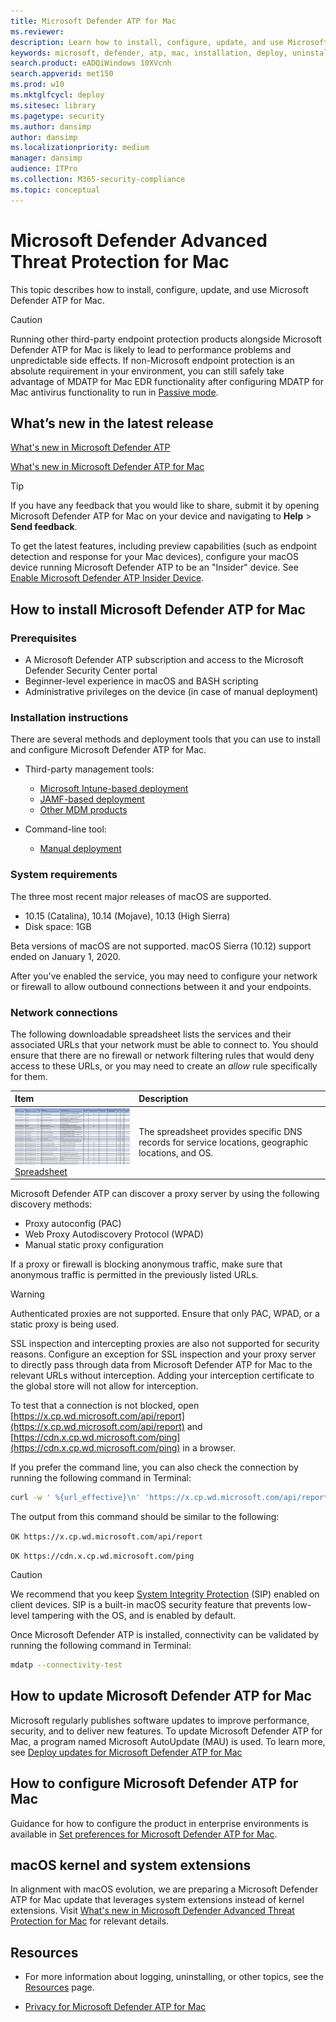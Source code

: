 ```yaml
---
title: Microsoft Defender ATP for Mac
ms.reviewer:
description: Learn how to install, configure, update, and use Microsoft Defender Advanced Threat Protection for Mac.
keywords: microsoft, defender, atp, mac, installation, deploy, uninstallation, intune, jamf, macos, catalina, mojave, high sierra
search.product: eADQiWindows 10XVcnh
search.appverid: met150
ms.prod: w10
ms.mktglfcycl: deploy
ms.sitesec: library
ms.pagetype: security
ms.author: dansimp
author: dansimp
ms.localizationpriority: medium
manager: dansimp
audience: ITPro
ms.collection: M365-security-compliance
ms.topic: conceptual
---
```


# Microsoft Defender Advanced Threat Protection for Mac

This topic describes how to install, configure, update, and use Microsoft Defender ATP for Mac.

> [!CAUTION]
> Running other third-party endpoint protection products alongside Microsoft Defender ATP for Mac is likely to lead to performance problems and unpredictable side effects. If non-Microsoft endpoint protection is an absolute requirement in your environment, you can still safely take advantage of MDATP for Mac EDR functionality after configuring MDATP for Mac antivirus functionality to run in [Passive mode](mac-preferences.md#enable--disable-passive-mode).

## What’s new in the latest release

[What's new in Microsoft Defender ATP](whats-new-in-microsoft-defender-atp.md)

[What's new in Microsoft Defender ATP for Mac](mac-whatsnew.md)

> [!TIP]
> If you have any feedback that you would like to share, submit it by opening Microsoft Defender ATP for Mac on your device and navigating to **Help** > **Send feedback**.

To get the latest features, including preview capabilities (such as endpoint detection and response for your Mac devices), configure your macOS device running Microsoft Defender ATP to be an "Insider" device. See [Enable Microsoft Defender ATP Insider Device](endpoint-detection-response-mac-preview.md). 

## How to install Microsoft Defender ATP for Mac

### Prerequisites

- A Microsoft Defender ATP subscription and access to the Microsoft Defender Security Center portal
- Beginner-level experience in macOS and BASH scripting
- Administrative privileges on the device (in case of manual deployment)

### Installation instructions

There are several methods and deployment tools that you can use to install and configure Microsoft Defender ATP for Mac.

- Third-party management tools:
    - [Microsoft Intune-based deployment](mac-install-with-intune.md)
    - [JAMF-based deployment](mac-install-with-jamf.md)
    - [Other MDM products](mac-install-with-other-mdm.md)

- Command-line tool:
    - [Manual deployment](mac-install-manually.md)

### System requirements

The three most recent major releases of macOS are supported.

- 10.15 (Catalina), 10.14 (Mojave), 10.13 (High Sierra)
- Disk space: 1GB

Beta versions of macOS are not supported. macOS Sierra (10.12) support ended on January 1, 2020.

After you've enabled the service, you may need to configure your network or firewall to allow outbound connections between it and your endpoints.

### Network connections

The following downloadable spreadsheet lists the services and their associated URLs that your network must be able to connect to. You should ensure that there are no firewall or network filtering rules that would deny access to these URLs, or you may need to create an *allow* rule specifically for them.



|**Item**|**Description**|
|:-----|:-----|
|[![Thumb image for Microsoft Defender ATP URLs spreadsheet](images/mdatp-urls.png)](https://github.com/MicrosoftDocs/windows-itpro-docs/raw/public/windows/security/threat-protection/microsoft-defender-atp/downloads/mdatp-urls.xlsx)<br/> [Spreadsheet](https://github.com/MicrosoftDocs/windows-itpro-docs/raw/public/windows/security/threat-protection/microsoft-defender-atp/downloads/mdatp-urls.xlsx)  | The spreadsheet provides specific DNS records for service locations, geographic locations, and OS. 



Microsoft Defender ATP can discover a proxy server by using the following discovery methods:
- Proxy autoconfig (PAC)
- Web Proxy Autodiscovery Protocol (WPAD)
- Manual static proxy configuration

If a proxy or firewall is blocking anonymous traffic, make sure that anonymous traffic is permitted in the previously listed URLs.

> [!WARNING]
> Authenticated proxies are not supported. Ensure that only PAC, WPAD, or a static proxy is being used.
>
> SSL inspection and intercepting proxies are also not supported for security reasons. Configure an exception for SSL inspection and your proxy server to directly pass through data from Microsoft Defender ATP for Mac to the relevant URLs without interception. Adding your interception certificate to the global store will not allow for interception.

To test that a connection is not blocked, open [https://x.cp.wd.microsoft.com/api/report](https://x.cp.wd.microsoft.com/api/report) and [https://cdn.x.cp.wd.microsoft.com/ping](https://cdn.x.cp.wd.microsoft.com/ping) in a browser.

If you prefer the command line, you can also check the connection by running the following command in Terminal:

```bash
curl -w ' %{url_effective}\n' 'https://x.cp.wd.microsoft.com/api/report' 'https://cdn.x.cp.wd.microsoft.com/ping'
```

The output from this command should be similar to the following:

 `OK https://x.cp.wd.microsoft.com/api/report`

 `OK https://cdn.x.cp.wd.microsoft.com/ping`

> [!CAUTION]
> We recommend that you keep [System Integrity Protection](https://support.apple.com/en-us/HT204899) (SIP) enabled on client devices. SIP is a built-in macOS security feature that prevents low-level tampering with the OS, and is enabled by default.

Once Microsoft Defender ATP is installed, connectivity can be validated by running the following command in Terminal:
```bash
mdatp --connectivity-test
```

## How to update Microsoft Defender ATP for Mac

Microsoft regularly publishes software updates to improve performance, security, and to deliver new features. To update Microsoft Defender ATP for Mac, a program named Microsoft AutoUpdate (MAU) is used. To learn more, see [Deploy updates for Microsoft Defender ATP for Mac](mac-updates.md)

## How to configure Microsoft Defender ATP for Mac

Guidance for how to configure the product in enterprise environments is available in [Set preferences for Microsoft Defender ATP for Mac](mac-preferences.md).

## macOS kernel and system extensions

In alignment with macOS evolution, we are preparing a Microsoft Defender ATP for Mac update that leverages system extensions instead of kernel extensions. Visit [What's new in Microsoft Defender Advanced Threat Protection for Mac](mac-whatsnew.md) for relevant details.

## Resources

- For more information about logging, uninstalling, or other topics, see the [Resources](mac-resources.md) page.

- [Privacy for Microsoft Defender ATP for Mac](mac-privacy.md)
